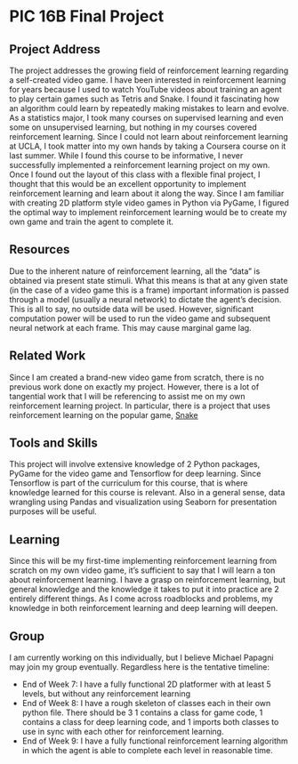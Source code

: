 # PIC 16B Final Project 

## Project Address
The project addresses the growing field of reinforcement learning regarding a self-created video game. I have been interested in reinforcement learning for years because I used to watch YouTube videos about training an agent to play certain games such as Tetris and Snake. I found it fascinating how an algorithm could learn by repeatedly making mistakes to learn and evolve. As a statistics major, I took many courses on supervised learning and even some on unsupervised learning, but nothing in my courses covered reinforcement learning. Since I could not learn about reinforcement learning at UCLA, I took matter into my own hands by taking a Coursera course on it last summer. While I found this course to be informative, I never successfully implemented a reinforcement learning project on my own. Once I found out the layout of this class with a flexible final project, I thought that this would be an excellent opportunity to implement reinforcement learning and learn about it along the way. Since I am familiar with creating 2D platform style video games in Python via PyGame, I figured the optimal way to implement reinforcement learning would be to create my own game and train the agent to complete it. 

## Resources
Due to the inherent nature of reinforcement learning, all the “data” is obtained via present state stimuli. What this means is that at any given state (in the case of a video game this is a frame) important information is passed through a model (usually a neural network) to dictate the agent’s decision. This is all to say, no outside data will be used. However, significant computation power will be used to run the video game and subsequent neural network at each frame. This may cause marginal game lag. 

## Related Work
Since I am created a brand-new video game from scratch, there is no previous work done on exactly my project. However, there is a lot of tangential work that I will be referencing to assist me on my own reinforcement learning project. In particular, there is a project that uses reinforcement learning on the popular game, [Snake](https://www.youtube.com/watch?v=-NJ9frfAWRo)

## Tools and Skills
This project will involve extensive knowledge of 2 Python packages, PyGame for the video game and Tensorflow for deep learning. Since Tensorflow is part of the curriculum for this course, that is where knowledge learned for this course is relevant. Also in a general sense, data wrangling using Pandas and visualization using Seaborn for presentation purposes will be useful. 

## Learning
Since this will be my first-time implementing reinforcement learning from scratch on my own video game, it’s sufficient to say that I will learn a ton about reinforcement learning. I have a grasp on reinforcement learning, but general knowledge and the knowledge it takes to put it into practice are 2 entirely different things. As I come across roadblocks and problems, my knowledge in both reinforcement learning and deep learning will deepen. 

## Group
I am currently working on this individually, but I believe Michael Papagni may join my group eventually. Regardless here is the tentative timeline: 

-	End of Week 7: I have a fully functional 2D platformer with at least 5 levels, but without any reinforcement learning
-	End of Week 8: I have a rough skeleton of classes each in their own python file. There should be 3 1 contains a class for game code, 1 contains a class for deep learning code, and 1 imports both classes to use in sync with each other for reinforcement learning. 
-	End of Week 9: I have a fully functional reinforcement learning algorithm in which the agent is able to complete each level in reasonable time. 
